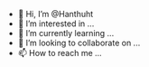 - 👋 Hi, I’m @Hanthuht
- 👀 I’m interested in ...
- 🌱 I’m currently learning ...
- 💞️ I’m looking to collaborate on ...
- 📫 How to reach me ...

<!---
Hanthuht/Hanthuht is a ✨ special ✨ repository because its `README.md` (this file) appears on your GitHub profile.
You can click the Preview link to take a look at your changes.
--->
